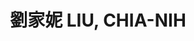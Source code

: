 ---
chinese_name: 劉家妮
english_name: LIU, CHIA-NIH
title: 劉家妮 LIU, CHIA-NIH
id: chianihliu
collection: members
position: Part-time Research Assistant
type: part-time research assistant
department: 123
image_path: https://source.unsplash.com/collection/139386/600x600?a=.png
photo: bio-photo.jpg
blurb: 123
---